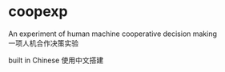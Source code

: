 # coopexp
An experiment of human machine cooperative decision making<br>
一项人机合作决策实验

built in Chinese
使用中文搭建
